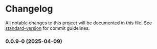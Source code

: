 # Changelog

All notable changes to this project will be documented in this file. See [standard-version](https://github.com/conventional-changelog/standard-version) for commit guidelines.

### 0.0.9-0 (2025-04-09)
